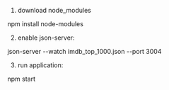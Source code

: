 1. download node_modules

npm install node-modules

2. enable json-server:

json-server --watch imdb_top_1000.json --port 3004

3. run application:

npm start
